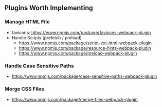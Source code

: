 ## Plugins Worth Implementing

### Manage HTML File

- favicons: https://www.npmjs.com/package/favicons-webpack-plugin
- Handle Scripts (prefetch / preload)
    - https://www.npmjs.com/package/script-ext-html-webpack-plugin
    - https://www.npmjs.com/package/resource-hints-webpack-plugin
    - https://www.npmjs.com/package/preload-webpack-plugin

### Handle Case Sensitive Paths
  - https://www.npmjs.com/package/case-sensitive-paths-webpack-plugin

### Merge CSS Files
  - https://www.npmjs.com/package/merge-files-webpack-plugin